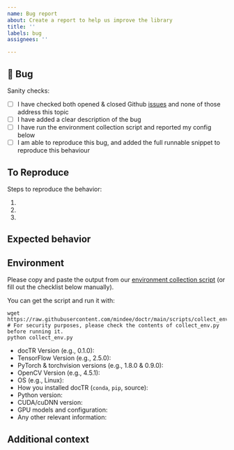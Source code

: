```yaml
---
name: Bug report
about: Create a report to help us improve the library
title: ''
labels: bug
assignees: ''

---
```


## 🐛 Bug

<!-- A clear and concise description of what the bug is. -->

Sanity checks:
- [ ] I have checked both opened & closed Github [issues](https://github.com/mindee/doctr/issues?q=is%3Aissue) and none of those address this topic
- [ ] I have added a clear description of the bug
- [ ] I have run the environment collection script and reported my config below
- [ ] I am able to reproduce this bug, and added the full runnable snippet to reproduce this behaviour

## To Reproduce

Steps to reproduce the behavior:

1.
2.
3.

<!-- If you have a code sample, error messages, stack traces, please provide it here as well -->

## Expected behavior

<!-- A clear and concise description of what you expected to happen. -->

## Environment

Please copy and paste the output from our
[environment collection script](https://raw.githubusercontent.com/mindee/doctr/main/scripts/collect_env.py)
(or fill out the checklist below manually).

You can get the script and run it with:
```
wget https://raw.githubusercontent.com/mindee/doctr/main/scripts/collect_env.py
# For security purposes, please check the contents of collect_env.py before running it.
python collect_env.py
```

 - docTR Version (e.g., 0.1.0):
 - TensorFlow Version (e.g., 2.5.0):
 - PyTorch & torchvision versions (e.g., 1.8.0 & 0.9.0):
 - OpenCV Version (e.g., 4.5.1):
 - OS (e.g., Linux):
 - How you installed docTR (`conda`, `pip`, source):
 - Python version:
 - CUDA/cuDNN version:
 - GPU models and configuration:
 - Any other relevant information:


## Additional context

<!-- Add any other context about the problem here. -->
